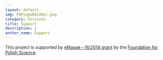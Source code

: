 ```yaml
---
layout: default
img: FNPlogoKOLORpl.png
category: Services
title: Support
description: |
anchor_name: Support
---
```


This project is supported by [eNgage – III/2014 grant](http://www.fnp.org.pl/laureaci-engage-iii-edycja/) by the [Foundation for Polish Science](http://www.fnp.org.pl/en/).
